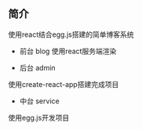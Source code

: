 ## 简介

使用react结合egg.js搭建的简单博客系统

* 前台 blog
使用react服务端渲染

* 后台 admin

使用create-react-app搭建完成项目

* 中台 service

使用egg.js开发项目

